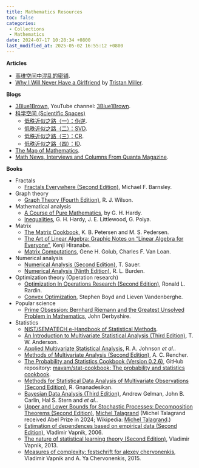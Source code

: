 ```yaml
---
title: Mathematics Resources
toc: false
categories:
 - Collections
 - Mathematics
date: 2024-07-17 10:28:34 +0800
last_modified_at: 2025-05-02 16:55:12 +0800
---
```


**Articles**

- [高维空间中混乱的密铺](https://mp.weixin.qq.com/s/F8pDQqwrwRfcTIS_dUwbNA).
- [Why I Will Never Have a Girlfriend](https://logological.org/girlfriend) by [Tristan Miller](https://logological.org/).

**Blogs**

- [3Blue1Brown](https://www.3blue1brown.com/), YouTube channel: [3Blue1Brown](https://www.youtube.com/@3blue1brown).
- [科学空间 (Scientific Spaces)](https://kexue.fm/)
  - [低秩近似之路（一）：伪逆](https://kexue.fm/archives/10366).
  - [低秩近似之路（二）：SVD](https://kexue.fm/archives/10407).
  - [低秩近似之路（三）：CR](https://kexue.fm/archives/10427).
  - [低秩近似之路（四）：ID](https://kexue.fm/archives/10501).
- [The Map of Mathematics](https://mathmap.quantamagazine.org/map/).
- [Math News, Interviews and Columns From Quanta Magazine](https://www.quantamagazine.org/mathematics/).

**Books**

- Fractals
  - [Fractals Everywhere (Second Edition)](https://mate.dm.uba.ar/~umolter/materias/referencias/B.pdf), Michael F. Barnsley.
- Graph theory
  - [Graph Theory (Fourth Edition)](https://www.maths.ed.ac.uk/~v1ranick/papers/wilsongraph.pdf), R. J. Wilson.
- Mathematical analysis
  - [A Course of Pure Mathematics](https://www.gutenberg.org/files/38769/38769-pdf.pdf), by G. H. Hardy.
  - [Inequalities](https://mathematicalolympiads.wordpress.com/wp-content/uploads/2012/08/inequalities-hardy-littlewood-polya.pdf), G. H. Hardy, J. E. Littlewood, G. Polya.
- Matrix
  - [The Matrix Cookbook](https://www.math.uwaterloo.ca/~hwolkowi/matrixcookbook.pdf), K. B. Petersen and M. S. Pedersen.
  - [The Art of Linear Algebra: Graphic Notes on “Linear Algebra for Everyone”](https://github.com/kenjihiranabe/The-Art-of-Linear-Algebra/blob/main/The-Art-of-Linear-Algebra.pdf), Kenji Hiranabe.
  - [Matrix Computations](https://math.ecnu.edu.cn/~jypan/Teaching/books/2013%20Matrix%20Computations%204th.pdf), Gene H. Golub, Charles F. Van Loan.
- Numerical analysis
  - [Numerical Analysis (Second Edition)](https://eclass.aueb.gr/modules/document/file.php/MISC249/Sauer%20-%20Numerical%20Analysis%202e.pdf), T. Sauer.
  - [Numerical Analysis (Ninth Edition)](https://faculty.ksu.edu.sa/sites/default/files/numerical_analysis_9th.pdf), R. L. Burden.
- Optimization theory (Operation research)
  - [Optimization In Operations Research (Second Edition)](https://industri.fatek.unpatti.ac.id/wp-content/uploads/2019/03/173-Optimization-in-Operations-Research-Ronald-L.-Rardin-Edisi-2-2015.pdf), Ronald L. Rardin.
  - [Convex Optimization](https://web.stanford.edu/~boyd/cvxbook/bv_cvxbook.pdf), Stephen Boyd and Lieven Vandenberghe.
- Popular science
  - [Prime Obsession: Bernhard Riemann and the Greatest Unsolved Problem in Mathematics](http://tomlr.free.fr/Math%E9matiques/Fichiers%20Claude/Nombres/Derbyshire%20-%20Prime%20Obsession%20-%20Bernhard%20Riemann%20and%20the%20Greatest%20Unsolved%20Problem%20in%20MathematicsAAA.pdf), John Derbyshire.
- Statistics
  - [NIST/SEMATECH e-Handbook of Statistical Methods](http://www.itl.nist.gov/div898/handbook/).
  - [An Introduction to  Multivariate Statistical Analysis (Third Edition)](http://staff.ustc.edu.cn/~ynyang/vector/2.pdf), T. W. Anderson.
  - [Applied Multivariate Statistical Analysis](https://www.webpages.uidaho.edu/~stevel/519/Applied%20Multivariate%20Statistical%20Analysis%20by%20Johnson%20and%20Wichern.pdf), R. A. Johnson *et al.*.
  - [Methods of Multivariate Analysis (Second Edition)](https://www.ipen.br/biblioteca/slr/cel/0241), A. C. Rencher.
  - [The Probability and Statistics Cookbook (Version 0.2.6)](http://statistics.zone/), GitHub repository: [mavam/stat-cookbook: The probability and statistics cookbook](https://github.com/mavam/stat-cookbook).
  - [Methods for Statistical Data Analysis of Multivariate Observations (Second Edition)](http://ndl.ethernet.edu.et/bitstream/123456789/33247/1/R.%20Gnanadesikan_1997.pdf), R. Gnanadesikan.
  - [Bayesian Data Analysis (Third Edition)](http://www.stat.columbia.edu/~gelman/book/BDA3.pdf), Andrew Gelman, John B. Carlin, Hal S. Stern and *et al.*.
  - [Upper and Lower Bounds for Stochastic Processes: Decomposition Theorems (Second Edition)](https://michel.talagrand.net/ULBSPRINGER.pdf), [Michel Talagrand](https://michel.talagrand.net/) (Michel Talagrand received Abel Prize in 2024; Wikipedia: [Michel Talagrand](https://en.wikipedia.org/wiki/Michel_Talagrand).)
  - [Estimation of dependences based on empirical data (Second Edition)](https://link.springer.com/book/10.1007/0-387-34239-7), Vladimir Vapnik, 2006.
  - [The nature of statistical learning theory (Second Edition)](https://link.springer.com/book/10.1007/978-1-4757-3264-1), Vladimir Vapnik, 2013.
  - [Measures of complexity: festschrift for alexey chervonenkis](https://link.springer.com/book/10.1007/978-3-319-21852-6), Vladimir Vapnik and A. Ya Chervonenkis, 2015.
